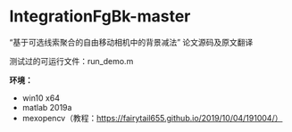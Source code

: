 # IntegrationFgBk-master
“基于可选线索聚合的自由移动相机中的背景减法” 论文源码及原文翻译

测试过的可运行文件：run_demo.m

**环境：**

- win10 x64
- matlab 2019a
- mexopencv（教程：https://fairytail655.github.io/2019/10/04/191004/）


